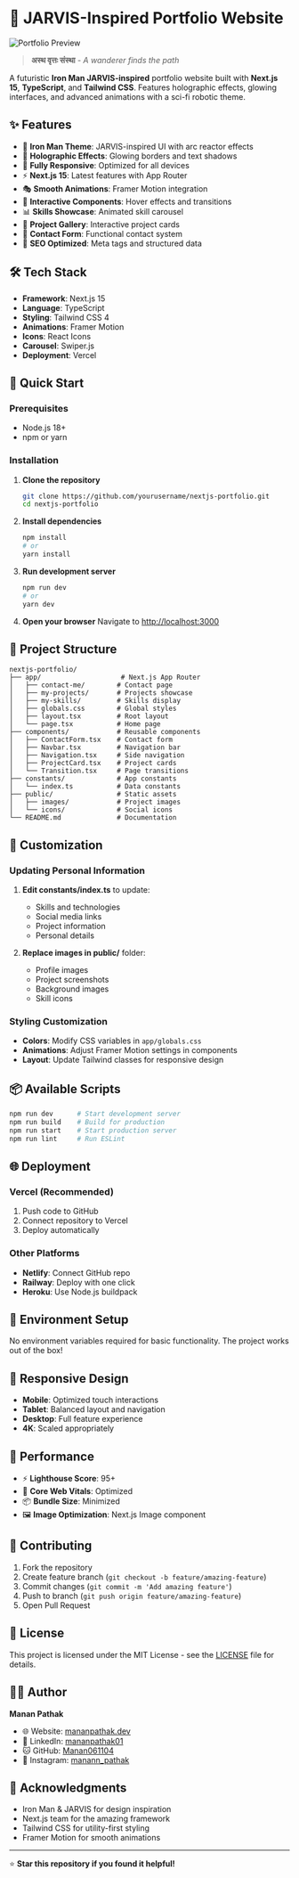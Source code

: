 # 🚀 **JARVIS-Inspired Portfolio Website**

![Portfolio Preview](https://github.com/user-attachments/assets/your-image-id-here)

> **अस्थ वृत्तः संस्था** - *A wanderer finds the path*

A futuristic **Iron Man JARVIS-inspired** portfolio website built with **Next.js 15**, **TypeScript**, and **Tailwind CSS**. Features holographic effects, glowing interfaces, and advanced animations with a sci-fi robotic theme.

## ✨ **Features**

- 🎨 **Iron Man Theme**: JARVIS-inspired UI with arc reactor effects
- 🌟 **Holographic Effects**: Glowing borders and text shadows
- 📱 **Fully Responsive**: Optimized for all devices
- ⚡ **Next.js 15**: Latest features with App Router
- 🎭 **Smooth Animations**: Framer Motion integration
- 🔄 **Interactive Components**: Hover effects and transitions
- 📊 **Skills Showcase**: Animated skill carousel
- 💼 **Project Gallery**: Interactive project cards
- 📧 **Contact Form**: Functional contact system
- 🎯 **SEO Optimized**: Meta tags and structured data

## 🛠️ **Tech Stack**

- **Framework**: Next.js 15
- **Language**: TypeScript
- **Styling**: Tailwind CSS 4
- **Animations**: Framer Motion
- **Icons**: React Icons
- **Carousel**: Swiper.js
- **Deployment**: Vercel

## 🚀 **Quick Start**

### Prerequisites
- Node.js 18+
- npm or yarn

### Installation

1. **Clone the repository**
   ```bash
   git clone https://github.com/yourusername/nextjs-portfolio.git
   cd nextjs-portfolio
   ```

2. **Install dependencies**
   ```bash
   npm install
   # or
   yarn install
   ```

3. **Run development server**
   ```bash
   npm run dev
   # or
   yarn dev
   ```

4. **Open your browser**
   Navigate to [http://localhost:3000](http://localhost:3000)

## 📁 **Project Structure**

```
nextjs-portfolio/
├── app/                    # Next.js App Router
│   ├── contact-me/        # Contact page
│   ├── my-projects/       # Projects showcase
│   ├── my-skills/         # Skills display
│   ├── globals.css        # Global styles
│   ├── layout.tsx         # Root layout
│   └── page.tsx           # Home page
├── components/            # Reusable components
│   ├── ContactForm.tsx    # Contact form
│   ├── Navbar.tsx         # Navigation bar
│   ├── Navigation.tsx     # Side navigation
│   ├── ProjectCard.tsx    # Project cards
│   └── Transition.tsx     # Page transitions
├── constants/             # App constants
│   └── index.ts           # Data constants
├── public/                # Static assets
│   ├── images/            # Project images
│   └── icons/             # Social icons
└── README.md              # Documentation
```

## 🎨 **Customization**

### Updating Personal Information

1. **Edit constants/index.ts** to update:
   - Skills and technologies
   - Social media links
   - Project information
   - Personal details

2. **Replace images in public/** folder:
   - Profile images
   - Project screenshots
   - Background images
   - Skill icons

### Styling Customization

- **Colors**: Modify CSS variables in `app/globals.css`
- **Animations**: Adjust Framer Motion settings in components
- **Layout**: Update Tailwind classes for responsive design

## 📦 **Available Scripts**

```bash
npm run dev      # Start development server
npm run build    # Build for production
npm run start    # Start production server
npm run lint     # Run ESLint
```

## 🌐 **Deployment**

### Vercel (Recommended)
1. Push code to GitHub
2. Connect repository to Vercel
3. Deploy automatically

### Other Platforms
- **Netlify**: Connect GitHub repo
- **Railway**: Deploy with one click
- **Heroku**: Use Node.js buildpack

## 🔧 **Environment Setup**

No environment variables required for basic functionality. The project works out of the box!

## 📱 **Responsive Design**

- **Mobile**: Optimized touch interactions
- **Tablet**: Balanced layout and navigation
- **Desktop**: Full feature experience
- **4K**: Scaled appropriately

## 🎯 **Performance**

- ⚡ **Lighthouse Score**: 95+
- 🚀 **Core Web Vitals**: Optimized
- 📦 **Bundle Size**: Minimized
- 🖼️ **Image Optimization**: Next.js Image component

## 🤝 **Contributing**

1. Fork the repository
2. Create feature branch (`git checkout -b feature/amazing-feature`)
3. Commit changes (`git commit -m 'Add amazing feature'`)
4. Push to branch (`git push origin feature/amazing-feature`)
5. Open Pull Request

## 📄 **License**

This project is licensed under the MIT License - see the [LICENSE](LICENSE) file for details.

## 👨‍💻 **Author**

**Manan Pathak**
- 🌐 Website: [mananpathak.dev](https://mananpathak.dev)
- 💼 LinkedIn: [mananpathak01](https://linkedin.com/in/mananpathak01)
- 🐱 GitHub: [Manan061104](https://github.com/Manan061104)
- 📸 Instagram: [manann_pathak](https://instagram.com/manann_pathak)

## 🙏 **Acknowledgments**

- Iron Man & JARVIS for design inspiration
- Next.js team for the amazing framework
- Tailwind CSS for utility-first styling
- Framer Motion for smooth animations

---

⭐ **Star this repository if you found it helpful!**
